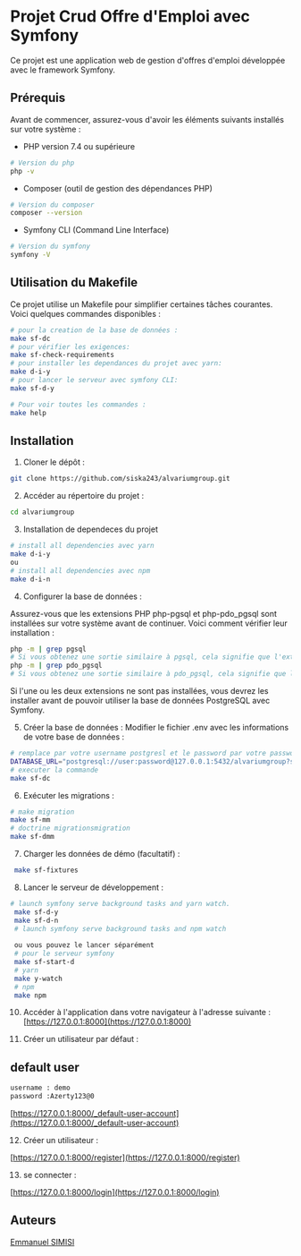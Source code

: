 # Projet Crud Offre d'Emploi avec Symfony
Ce projet est une application web de gestion d'offres d'emploi développée avec le framework Symfony.

## Prérequis
Avant de commencer, assurez-vous d'avoir les éléments suivants installés sur votre système :
- PHP version 7.4 ou supérieure
  
```bash
# Version du php
php -v
```
- Composer (outil de gestion des dépendances PHP)
```bash
# Version du composer
composer --version
```
- Symfony CLI (Command Line Interface)
```bash
# Version du symfony
symfony -V
```
## Utilisation du Makefile
Ce projet utilise un Makefile pour simplifier certaines tâches courantes. Voici quelques commandes disponibles :
```bash
# pour la creation de la base de données :
make sf-dc
# pour vérifier les exigences:
make sf-check-requirements
# pour installer les dependances du projet avec yarn:
make d-i-y
# pour lancer le serveur avec symfony CLI:
make sf-d-y

# Pour voir toutes les commandes :
make help
```

## Installation
1. Cloner le dépôt :

```bash
git clone https://github.com/siska243/alvariumgroup.git
```
2. Accéder au répertoire du projet :
```bash
cd alvariumgroup
```
3. Installation de dependeces du projet
```bash
# install all dependencies avec yarn
make d-i-y
ou
# install all dependencies avec npm
make d-i-n
```
4. Configurer la base de données : 

Assurez-vous que les extensions PHP php-pgsql et php-pdo_pgsql sont installées sur votre système avant de continuer. Voici comment vérifier leur installation :
```bash
php -m | grep pgsql
# Si vous obtenez une sortie similaire à pgsql, cela signifie que l'extension est installée.
php -m | grep pdo_pgsql
# Si vous obtenez une sortie similaire à pdo_pgsql, cela signifie que l'extension est installée.
```
Si l'une ou les deux extensions ne sont pas installées, vous devrez les installer avant de pouvoir utiliser la base de données PostgreSQL avec Symfony.

5. Créer la base de données :
Modifier le fichier .env avec les informations de votre base de données :

```bash
# remplace par votre username postgresl et le password par votre password postgresql
DATABASE_URL="postgresql://user:password@127.0.0.1:5432/alvariumgroup?serverVersion=15&charset=utf8"
# executer la commande
make sf-dc
```
6. Exécuter les migrations :
 ```bash 
 # make migration
 make sf-mm
 # doctrine migrationsmigration
 make sf-dmm
 ```
7. Charger les données de démo (facultatif) :
```bash 
 make sf-fixtures
 ```
8. Lancer le serveur de développement :
```bash 
# launch symfony serve background tasks and yarn watch.
 make sf-d-y 
 make sf-d-n
 # launch symfony serve background tasks and npm watch
 
 ou vous pouvez le lancer séparément
 # pour le serveur symfony
 make sf-start-d
 # yarn 
 make y-watch
 # npm 
 make npm
 ```
10. Accéder à l'application dans votre navigateur à l'adresse suivante :
[https://127.0.0.1:8000](https://127.0.0.1:8000)

11.  Créer un utilisateur par défaut :

## default user
```bash
username : demo
password :Azerty123@0
```
[https://127.0.0.1:8000/_default-user-account](https://127.0.0.1:8000/_default-user-account)

12.  Créer un utilisateur :

[https://127.0.0.1:8000/register](https://127.0.0.1:8000/register)

13.  se connecter :

[https://127.0.0.1:8000/login](https://127.0.0.1:8000/login)

## Auteurs
[Emmanuel SIMISI](https://github.com/siska243)
